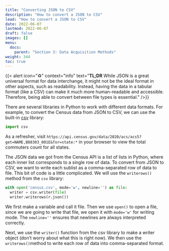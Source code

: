 ```yaml
---
title: "Converting JSON to CSV"
description: "How to convert a JSON to CSV"
lead: "How to convert a JSON to CSV"
date: 2022-06-07
lastmod: 2022-06-07
draft: false
images: []
menu:
  docs:
    parent: "Section 3: Data Acquisition Methods"
weight: 344
toc: true
---
```

{{< alert icon="♻️" context="info" text="<b>TL;DR</b> While JSON is a great universal format for data interchange, it might not be the ideal format in other aspects, such as readability. Instead, having the data in a tabular format (like a CSV) can make it much more human-readable and accessible. Therefore, being able to convert between file types is essential." />}}

There are several libraries in Python to work with different data formats. For example, to convert the Census data from JSON to CSV, we can use the built-in [csv](https://docs.python.org/3/library/csv.html) library:

```python
import csv
```

As a refresher, visit `https://api.census.gov/data/2020/acs/acs5?get=NAME,B08303_001E&for=state:*` in your browser to view the total commuters count for all states.

The JSON data we got from the Census API is a list of lists in Python, where each inner list corresponds to a single row of data. To convert from JSON to CSV, we want to write each sublist as a comma-separated row of data to file. This bit of code is a little complicated. We will use the `writerows()` method from the `csv` library:

```python
with open('census.csv', mode='w', newline='') as file:
  writer = csv.writer(file)
  writer.writerows(r.json())
```

We first make a variable and call it file. Then we use `open()` to open a file, since we are going to write that file, we open it with `mode='w'` for writing mode. The `newline=''` ensures that newlines are always interpreted correctly.

Next, we use the `writer()` function from the csv library to make a writer object (don’t worry about what this is right now). We then use the `writerows()`method to write each row of data into comma-separated format.